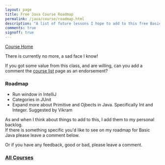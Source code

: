 ```yaml
---
layout: page
title: Free Java Course Roadmap
permalink: /java/course/roadmap.html
description: "A list of future lessons I hope to add to this free Basic Java course"
comments: true
signoff: true
---
```

[Course Home](../course)

There is currently no more, a sad face I know!  

If you got some value from this class, and are willing, can you add a comment the [course list](/training/online) page as an endorsement?

### Roadmap
* Run window in IntelliJ
* Categories in JUnit
* Expand more about Primitive and Ojbects in Java. Specifically Int and Integer. Suggested by Vikram

As and when I think about things to add to this, I add them to my personal backlog.  
If there is something specific you'd like to see on my roadmap for Basic Java please leave a comment below.

Or if you have any feedback, good or bad, please leave a comment.

### [All Courses](/training/online)
